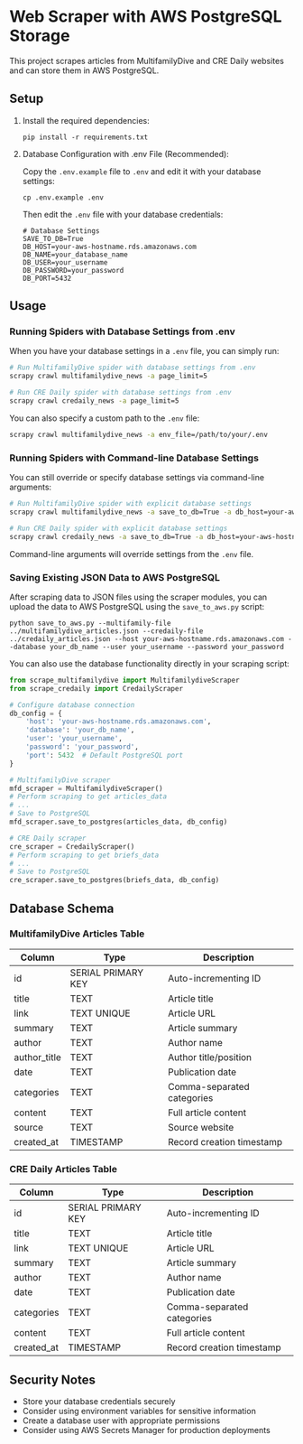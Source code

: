 # Web Scraper with AWS PostgreSQL Storage

This project scrapes articles from MultifamilyDive and CRE Daily websites and can store them in AWS PostgreSQL.

## Setup

1. Install the required dependencies:

   ```
   pip install -r requirements.txt
   ```

2. Database Configuration with .env File (Recommended):

   Copy the `.env.example` file to `.env` and edit it with your database settings:

   ```
   cp .env.example .env
   ```

   Then edit the `.env` file with your database credentials:

   ```
   # Database Settings
   SAVE_TO_DB=True
   DB_HOST=your-aws-hostname.rds.amazonaws.com
   DB_NAME=your_database_name
   DB_USER=your_username
   DB_PASSWORD=your_password
   DB_PORT=5432
   ```

## Usage

### Running Spiders with Database Settings from .env

When you have your database settings in a `.env` file, you can simply run:

```bash
# Run MultifamilyDive spider with database settings from .env
scrapy crawl multifamilydive_news -a page_limit=5

# Run CRE Daily spider with database settings from .env
scrapy crawl credaily_news -a page_limit=5
```

You can also specify a custom path to the `.env` file:

```bash
scrapy crawl multifamilydive_news -a env_file=/path/to/your/.env
```

### Running Spiders with Command-line Database Settings

You can still override or specify database settings via command-line arguments:

```bash
# Run MultifamilyDive spider with explicit database settings
scrapy crawl multifamilydive_news -a save_to_db=True -a db_host=your-aws-hostname.rds.amazonaws.com -a db_name=your_db_name -a db_user=your_username -a db_password=your_password -a page_limit=5

# Run CRE Daily spider with explicit database settings
scrapy crawl credaily_news -a save_to_db=True -a db_host=your-aws-hostname.rds.amazonaws.com -a db_name=your_db_name -a db_user=your_username -a db_password=your_password -a page_limit=5
```

Command-line arguments will override settings from the `.env` file.

### Saving Existing JSON Data to AWS PostgreSQL

After scraping data to JSON files using the scraper modules, you can upload the data to AWS PostgreSQL using the `save_to_aws.py` script:

```
python save_to_aws.py --multifamily-file ../multifamilydive_articles.json --credaily-file ../credaily_articles.json --host your-aws-hostname.rds.amazonaws.com --database your_db_name --user your_username --password your_password
```

You can also use the database functionality directly in your scraping script:

```python
from scrape_multifamilydive import MultifamilydiveScraper
from scrape_credaily import CredailyScraper

# Configure database connection
db_config = {
    'host': 'your-aws-hostname.rds.amazonaws.com',
    'database': 'your_db_name',
    'user': 'your_username',
    'password': 'your_password',
    'port': 5432  # Default PostgreSQL port
}

# MultifamilyDive scraper
mfd_scraper = MultifamilydiveScraper()
# Perform scraping to get articles_data
# ...
# Save to PostgreSQL
mfd_scraper.save_to_postgres(articles_data, db_config)

# CRE Daily scraper
cre_scraper = CredailyScraper()
# Perform scraping to get briefs_data
# ...
# Save to PostgreSQL
cre_scraper.save_to_postgres(briefs_data, db_config)
```

## Database Schema

### MultifamilyDive Articles Table

| Column       | Type               | Description                |
| ------------ | ------------------ | -------------------------- |
| id           | SERIAL PRIMARY KEY | Auto-incrementing ID       |
| title        | TEXT               | Article title              |
| link         | TEXT UNIQUE        | Article URL                |
| summary      | TEXT               | Article summary            |
| author       | TEXT               | Author name                |
| author_title | TEXT               | Author title/position      |
| date         | TEXT               | Publication date           |
| categories   | TEXT               | Comma-separated categories |
| content      | TEXT               | Full article content       |
| source       | TEXT               | Source website             |
| created_at   | TIMESTAMP          | Record creation timestamp  |

### CRE Daily Articles Table

| Column     | Type               | Description                |
| ---------- | ------------------ | -------------------------- |
| id         | SERIAL PRIMARY KEY | Auto-incrementing ID       |
| title      | TEXT               | Article title              |
| link       | TEXT UNIQUE        | Article URL                |
| summary    | TEXT               | Article summary            |
| author     | TEXT               | Author name                |
| date       | TEXT               | Publication date           |
| categories | TEXT               | Comma-separated categories |
| content    | TEXT               | Full article content       |
| created_at | TIMESTAMP          | Record creation timestamp  |

## Security Notes

- Store your database credentials securely
- Consider using environment variables for sensitive information
- Create a database user with appropriate permissions
- Consider using AWS Secrets Manager for production deployments

